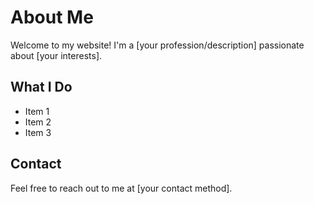 # About Me

Welcome to my website! I'm a [your profession/description] passionate about [your interests].

## What I Do

- Item 1
- Item 2
- Item 3

## Contact

Feel free to reach out to me at [your contact method]. 